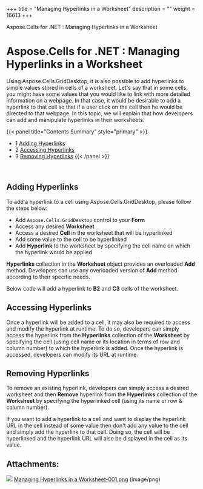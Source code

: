 +++
title = "Managing Hyperlinks in a Worksheet" 
description = "" 
weight = 16613 
+++

Aspose.Cells for .NET : Managing Hyperlinks in a Worksheet  

# Aspose.Cells for .NET : Managing Hyperlinks in a Worksheet


Using Aspose.Cells.GridDesktop, it is also possible to add hyperlinks to simple values stored in cells of a worksheet. Let's say that in some cells, you might have some values that you would like to link with more detailed information on a webpage. In that case, it would be desirable to add a hyperlink to that cell so that if a user click on the cell then he would be directed to that webpage. In this topic, we will explain that how developers can add and manipulate hyperlinks in their worksheets.

{{< panel title="Contents Summary" style="primary" >}}
*   1 [Adding Hyperlinks](#ManagingHyperlinksinaWorksheet-AddingHyperlinks)
*   2 [Accessing Hyperlinks](#ManagingHyperlinksinaWorksheet-AccessingHyperlinks)
*   3 [Removing Hyperlinks](#ManagingHyperlinksinaWorksheet-RemovingHyperlinks)
{{< /panel >}}
 

 

## Adding Hyperlinks

To add a hyperlink to a cell using Aspose.Cells.GridDesktop, please follow the steps below:

*   Add `Aspose.Cells.GridDesktop` control to your **Form**
*   Access any desired **Worksheet**
*   Access a desired **Cell** in the worksheet that will be hyperlinked
*   Add some value to the cell to be hyperlinked
*   Add **Hyperlink** to the worksheet by specifying the cell name on which the hyperlink would be applied

**Hyperlinks** collection in the **Worksheet** object provides an overloaded **Add** method. Developers can use any overloaded version of **Add** method according to their specific needs.

Below code will add a hyperlink to **B2** and **C3** cells of the worksheet.

## Accessing Hyperlinks

Once a hyperlink will be added to a cell, it may also be required to access and modify the hyperlink at runtime. To do so, developers can simply access the hyperlink from the **Hyperlinks** collection of the **Worksheet** by specifying the cell (using cell name or its location in terms of row and column number) to which the hyperlink is added. Once the hyperlink is accessed, developers can modify its URL at runtime.

## Removing Hyperlinks

To remove an existing hyperlink, developers can simply access a desired worksheet and then **Remove** hyperlink from the **Hyperlinks** collection of the **Worksheet** by specifying the hyperlinked cell (using its name or row & column number).

If you want to add a hyperlink to a cell and want to display the hyperlink URL in the cell instead of some value then don't add any value to the cell and simply add the hyperlink to that cell. Doing so, the cell will be hyperlinked and the hyperlink URL will also be displayed in the cell as its value.

## Attachments:

![](https://docs2.aspose.com/cells/net/images/icons/bullet_blue.gif) [Managing Hyperlinks in a Worksheet-001.png](https://docs2.aspose.com/cells/net/attachments/5017759/5113816.png) (image/png)  

